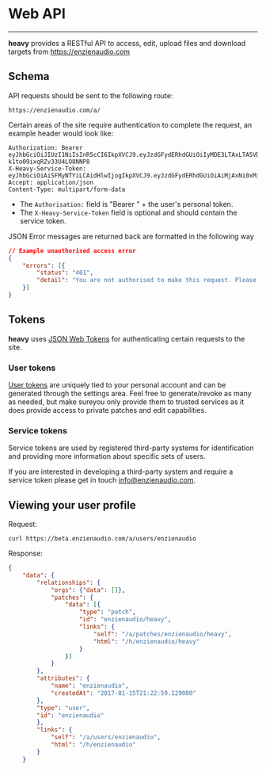 # Web API
---

**heavy** provides a RESTful API to access, edit, upload files and download targets from https://enzienaudio.com

## Schema
API requests should be sent to the following route:
```
https://enzienaudio.com/a/
```

Certain areas of the site require authentication to complete the request, an example header would look like:
```
Authorization: Bearer eyJhbGciOiJIUzI1NiIsInR5cCI6IkpXVCJ9.eyJzdGFydERhdGUiOiIyMDE3LTAxLTA5VDE5OjM3OjAxLjkzNDQxOCIsIm5hbWUiOiJKb2huIERvZSJ9.TXpIAwqmTbcTJnpnFDX-k1to09ixqRZv33U4LO8NNP8
X-Heavy-Service-Token: eyJhbGciOiAiSFMyNTYiLCAidHlwIjogIkpXVCJ9.eyJzdGFydERhdGUiOiAiMjAxNi0xMi0xNVQyMzoyNToxMC4wOTU2MjIiLCAic2VydmljZSI6ICJoZWF2eV91cGxvYWRlciJ9.w2o1_RttJUAiq6WyN0J7MhDsaSseISzgDAQ9aP9Di6M=
Accept: application/json
Content-Type: multipart/form-data
```

* The `Authorisation:` field is "Bearer " + the user's personal token.
* The `X-Heavy-Service-Token` field is optional and should contain the service token.

JSON Error messages are returned back are formatted in the following way
```json
// Example unauthorised access error
{
    "errors": [{
        "status": "401",
        "detail": "You are not authorised to make this request. Please login or provide access credentials."
    }]
}
```

## Tokens

**heavy** uses [JSON Web Tokens](https://jwt.io) for authenticating certain requests to the site.

### User tokens

[User tokens](#02.getting_started#tokens) are uniquely tied to your personal account and can be generated through the settings area. Feel free to generate/revoke as many as needed, but make sureyou only provide them to trusted services as it does provide access to private patches and edit capabilities.

### Service tokens

Service tokens are used by registered third-party systems for identification and providing more information about specific sets of users.

If you are interested in developing a third-party system and require a service token please get in touch [info@enzienaudio.com](mailto:info@enzienaudio.com).

## Viewing your user profile
Request:
```
curl https://beta.enzienaudio.com/a/users/enzienaudio
```

Response:
```json
{
    "data": {
        "relationships": {
            "orgs": {"data": []},
            "patches": {
                "data": [{
                    "type": "patch",
                    "id": "enzienaudio/heavy",
                    "links": {
                        "self": "/a/patches/enzienaudio/heavy",
                        "html": "/h/enzienaudio/heavy"
                    }
                }]
            }
        },
        "attributes": {
            "name": "enzienaudio",
            "createdAt": "2017-01-15T21:22:59.129000"
        },
        "type": "user",
        "id": "enzienaudio"
        },
        "links": {
            "self": "/a/users/enzienaudio",
            "html": "/h/enzienaudio"
        }
    }
```

